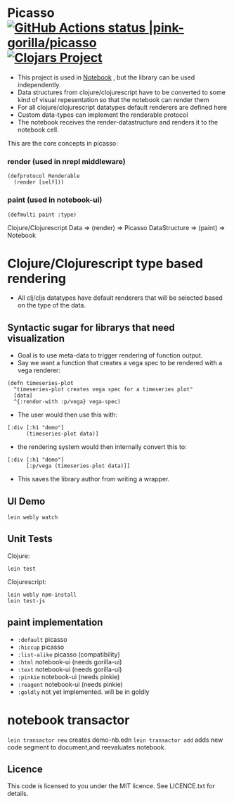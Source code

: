 # Picasso [![GitHub Actions status |pink-gorilla/picasso](https://github.com/pink-gorilla/picasso/workflows/CI/badge.svg)](https://github.com/pink-gorilla/picasso/actions?workflow=CI)[![Clojars Project](https://img.shields.io/clojars/v/org.pinkgorilla/picasso.svg)](https://clojars.org/org.pinkgorilla/picasso)

- This project is used in [Notebook](https://github.com/pink-gorilla/gorilla-notebook) ,
  but the library can be used independently.
- Data structures from clojure/clojurescript have to be converted to some kind
of visual repesentation so that the notebook can render them
- For all clojure/clojurescript datatypes default renderers are defined here
- Custom data-types can implement the renderable protocol 
- The notebook receives the render-datastructure and renders it to the notebook cell.


This are the core concepts in picasso:

###  render (used in nrepl middleware)
```
(defprotocol Renderable
  (render [self]))
```

### paint (used in notebook-ui)
```
(defmulti paint :type)
```



Clojure/Clojurescript Data => (render) => Picasso DataStructure => (paint) => Notebook


# Clojure/Clojurescript type based rendering

- All clj/cljs datatypes have default renderers that will be selected based on 
  the type of the data.

## Syntactic sugar for librarys that need visualization

- Goal is to use meta-data to trigger rendering of function output.
- Say we want a function that creates a vega spec to be rendered with a vega renderer:

```
(defn timeseries-plot 
  "timeseries-plot creates vega spec for a timeseries plot"
  [data] 
  ^{:render-with :p/vega} vega-spec)
```

- The user would then use this with:

```
[:div [:h1 "demo"]
      (timeseries-plot data)]
```

- the rendering system would then internally convert this to:

```
[:div [:h1 "demo"]
      [:p/vega (timeseries-plot data)]]
```

- This saves the library author from writing a wrapper.

## UI Demo

```
lein webly watch
```

## Unit Tests 

Clojure:
```
lein test
```

Clojurescript:
```
lein webly npm-install
lein test-js
```

## paint implementation
- `:default` picasso
- `:hiccup`  picasso
- `:list-alike` picasso (compatibility)
- `:html` notebook-ui (needs gorilla-ui)
- `:text` notebook-ui (needs gorilla-ui)
- `:pinkie` notebook-ui (needs pinkie)
- `:reagent` notebook-ui (needs pinkie)
- `:goldly` not yet implemented. will be in goldly 


# notebook transactor

`lein transactor new` creates demo-nb.edn
`lein transactor add` adds new code segment to document,and reevaluates notebook.



## Licence

This code is licensed to you under the MIT licence. See LICENCE.txt for details.
